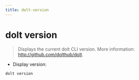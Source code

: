 ```yaml
---
title: dolt-version
---
```

# dolt version

> Displays the current dolt CLI version.
> More information: <http://github.com/dolthub/dolt>.

- Display version:

`dolt version`
